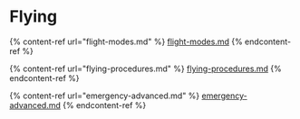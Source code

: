 # Flying

{% content-ref url="flight-modes.md" %}
[flight-modes.md](flight-modes.md)
{% endcontent-ref %}

{% content-ref url="flying-procedures.md" %}
[flying-procedures.md](flying-procedures.md)
{% endcontent-ref %}

{% content-ref url="emergency-advanced.md" %}
[emergency-advanced.md](emergency-advanced.md)
{% endcontent-ref %}
